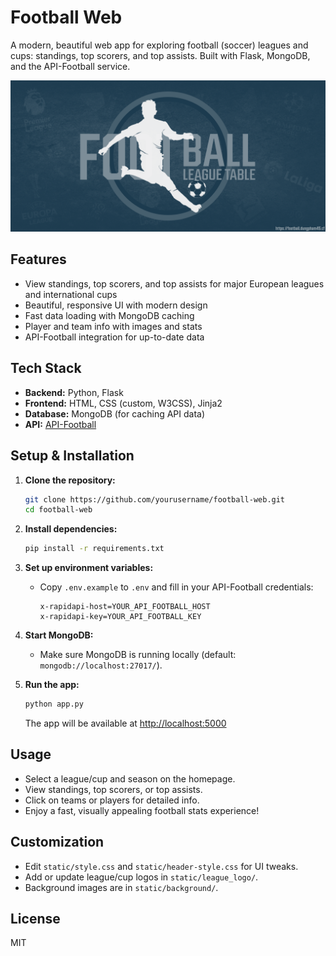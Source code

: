 # Football Web

A modern, beautiful web app for exploring football (soccer) leagues and cups: standings, top scorers, and top assists. Built with Flask, MongoDB, and the API-Football service.

![Homepage Screenshot](static/background/home_image.png)

## Features

- View standings, top scorers, and top assists for major European leagues and international cups
- Beautiful, responsive UI with modern design
- Fast data loading with MongoDB caching
- Player and team info with images and stats
- API-Football integration for up-to-date data

## Tech Stack
- **Backend:** Python, Flask
- **Frontend:** HTML, CSS (custom, W3CSS), Jinja2
- **Database:** MongoDB (for caching API data)
- **API:** [API-Football](https://www.api-football.com/)

## Setup & Installation

1. **Clone the repository:**
   ```bash
   git clone https://github.com/yourusername/football-web.git
   cd football-web
   ```

2. **Install dependencies:**
   ```bash
   pip install -r requirements.txt
   ```

3. **Set up environment variables:**
   - Copy `.env.example` to `.env` and fill in your API-Football credentials:
     ```
     x-rapidapi-host=YOUR_API_FOOTBALL_HOST
     x-rapidapi-key=YOUR_API_FOOTBALL_KEY
     ```

4. **Start MongoDB:**
   - Make sure MongoDB is running locally (default: `mongodb://localhost:27017/`).

5. **Run the app:**
   ```bash
   python app.py
   ```
   The app will be available at [http://localhost:5000](http://localhost:5000)

## Usage
- Select a league/cup and season on the homepage.
- View standings, top scorers, or top assists.
- Click on teams or players for detailed info.
- Enjoy a fast, visually appealing football stats experience!

## Customization
- Edit `static/style.css` and `static/header-style.css` for UI tweaks.
- Add or update league/cup logos in `static/league_logo/`.
- Background images are in `static/background/`.

## License
MIT